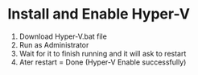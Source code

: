 # Install and Enable Hyper-V
1. Download Hyper-V.bat file
2. Run as Administrator
3. Wait for it to finish running and it will ask to restart
4. Ater restart = Done (Hyper-V Enable successfully)
